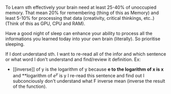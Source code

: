To Learn sth effectively your brain need at least 25-40% of unoccupied memory. That mean 20% for remembering (thing of this as Memory) and least 5-10% for processing that data (creativity, critical thinkings, etc..) (Think of this as GPU, CPU and RAM). 

Have a good night of sleep can enhance your ability to process all the informations you learned today into your own brain (literally). So prioritise sleeping. 

If I dont understand sth. I want to re-read all of the infor and which sentence or what word I don't understand and find/review it definition.
Ex:
+ [[inverse]] of y is the logarithm of y because **e to the logarithm of x is x** and **logarithm of $e^y$ is y
	I re-read this sentence and find out I subconciously don't understand what F inverse mean (inverse the result of the function). 

